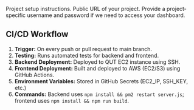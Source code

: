 Project setup instructions.
Public URL of your project.
Provide a project-specific username and password if we need to access your dashboard.
## CI/CD Workflow

1. **Trigger:** On every push or pull request to main branch.
2. **Testing:** Runs automated tests for backend and frontend.
3. **Backend Deployment:** Deployed to QUT EC2 instance using SSH.
4. **Frontend Deployment:** Built and deployed to AWS (EC2/S3) using GitHub Actions.
5. **Environment Variables:** Stored in GitHub Secrets (EC2_IP, SSH_KEY, etc.)
6. **Commands:** Backend uses `npm install && pm2 restart server.js`; frontend uses `npm install && npm run build`.
